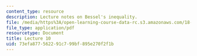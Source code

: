 ```yaml
---
content_type: resource
description: Lecture notes on Bessel's inequality.
file: /media/https%3A/open-learning-course-data-rc.s3.amazonaws.com/18-102-introduction-to-functional-analysis-spring-2009/73efa877562291c799bf895e270f2f1b_MIT18_102s09_lec10.pdf
file_type: application/pdf
resourcetype: Document
title: Lecture 10
uid: 73efa877-5622-91c7-99bf-895e270f2f1b
---
```

